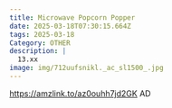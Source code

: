 ```yaml
---
title: Microwave Popcorn Popper
date: 2025-03-18T07:30:15.664Z
tags: 2025-03-18
Category: OTHER
description: |
  13.xx
image: img/712uufsnikl._ac_sl1500_.jpg
---
```

https://amzlink.to/az0ouhh7jd2GK
AD